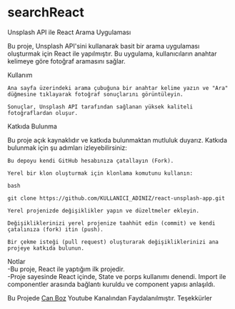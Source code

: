 # searchReact
Unsplash API ile React Arama Uygulaması

Bu proje, Unsplash API'sini kullanarak basit bir arama uygulaması oluşturmak için React ile yapılmıştır. Bu uygulama, kullanıcıların anahtar kelimeye göre fotoğraf aramasını sağlar.

Kullanım

    Ana sayfa üzerindeki arama çubuğuna bir anahtar kelime yazın ve "Ara" düğmesine tıklayarak fotoğraf sonuçlarını görüntüleyin.

    Sonuçlar, Unsplash API tarafından sağlanan yüksek kaliteli fotoğraflardan oluşur.

Katkıda Bulunma

Bu proje açık kaynaklıdır ve katkıda bulunmaktan mutluluk duyarız. Katkıda bulunmak için şu adımları izleyebilirsiniz:

    Bu depoyu kendi GitHub hesabınıza çatallayın (Fork).

    Yerel bir klon oluşturmak için klonlama komutunu kullanın:

    bash

    git clone https://github.com/KULLANICI_ADINIZ/react-unsplash-app.git

    Yerel projenizde değişiklikler yapın ve düzeltmeler ekleyin.

    Değişikliklerinizi yerel projenize taahhüt edin (commit) ve kendi çatalınıza (fork) itin (push).

    Bir çekme isteği (pull request) oluşturarak değişikliklerinizi ana projeye katkıda bulunun.

Notlar <br>
-Bu proje, React ile yaptığım ilk projedir. <br>
-Proje sayesinde React içinde, State ve porps kullanımı denendi. Import ile componentler arasında bağlantı kuruldu ve component yapısı anlaşıldı.<br>
<p>Bu Projede <a href="https://www.youtube.com/@canboz">Can Boz</a> Youtube Kanalından Faydalanılmıştır. Teşekkürler</p>





